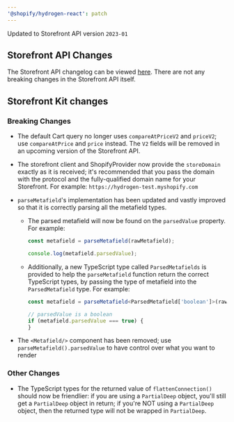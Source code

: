 ```yaml
---
'@shopify/hydrogen-react': patch
---
```


Updated to Storefront API version `2023-01`

## Storefront API Changes

The Storefront API changelog can be viewed [here](https://shopify.dev/api/release-notes/2023-01#graphql-storefront-api-changes). There are not any breaking changes in the Storefront API itself.

## Storefront Kit changes

### Breaking Changes

- The default Cart query no longer uses `compareAtPriceV2` and `priceV2`; use `compareAtPrice` and `price` instead. The `V2` fields will be removed in an upcoming version of the Storefront API.
- The storefront client and ShopifyProvider now provide the `storeDomain` exactly as it is received; it's recommended that you pass the domain with the protocol and the fully-qualified domain name for your Storefront. For example: `https://hydrogen-test.myshopify.com`
- `parseMetafield`'s implementation has been updated and vastly improved so that it is correctly parsing all the metafield types.

  - The parsed metafield will now be found on the `parsedValue` property. For example:

    ```ts
    const metafield = parseMetafield(rawMetafield);

    console.log(metafield.parsedValue);
    ```

  - Additionally, a new TypeScript type called `ParsedMetafields` is provided to help the `parseMetafield` function return the correct TypeScript types, by passing the type of metafield into the `ParsedMetafield` type. For example:

    ```ts
    const metafield = parseMetafield<ParsedMetafield['boolean']>(rawMetafield);

    // parsedValue is a boolean
    if (metafield.parsedValue === true) {
    }
    ```

- The `<Metafield/>` component has been removed; use `parseMetafield().parsedValue` to have control over what you want to render

### Other Changes

- The TypeScript types for the returned value of `flattenConnection()` should now be friendlier: if you are using a `PartialDeep` object, you'll still get a `PartialDeep` object in return; if you're NOT using a `PartialDeep` object, then the returned type will not be wrapped in `PartialDeep`.

